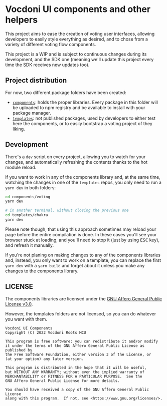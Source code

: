 Vocdoni UI components and other helpers
=======================================

This project aims to ease the creation of voting user interfaces, allowing
developers to easily style everything as desired, and to chose from a variety of
different voting flow components.

This project is a WIP and is subject to continuous changes during its development,
and the SDK one (meaning we'll update this project every time the
SDK receives new updates too).

Project distribution
--------------------

For now, two different package folders have been created:

- [`components`]: holds the proper libraries. Every package in this folder will
  be uploaded to npm registry and be available to install with your package manager.
- [`templates`]: not published packages, used by developers to either test here the
  components, or to easily bootstrap a voting project of they liking.

Development
-----------

There's a `dev` script on every project, allowing you to watch for your changes,
and automatically refreshing the contents thanks to the hot module reload.

If you want to work in any of the components library and, at the same time,
watching the changes in one of the `templates` repos, you only need to run a
`yarn dev` in both folders:

~~~bash
cd components/voting
yarn dev

# in another terminal, without closing the previous one
cd templates/chakra
yarn dev
~~~

Please note though, that using this approach sometimes may reload your page before
the entire compilation is done. In these cases you'll see your browser stuck at
loading, and you'll need to stop it (just by using <kbd>ESC</kbd> key), and
refresh it manually.

If you're not planing on making changes to any of the components libraries and,
instead, you only want to work on a template, you can replace the first `yarn dev`
with a `yarn build` and forget about it unless you make any changes to the
components library.

LICENSE
-------

The components libraries are licensed under the [GNU Affero General Public License
v3.0][license].

However, the templates folders are not licensed, so you can do whatever you want
with them.

    Vocdoni UI Components
    Copyright (C) 2022 Vocdoni Roots MCU

    This program is free software: you can redistribute it and/or modify
    it under the terms of the GNU Affero General Public License as published by
    the Free Software Foundation, either version 3 of the License, or
    (at your option) any later version.

    This program is distributed in the hope that it will be useful,
    but WITHOUT ANY WARRANTY; without even the implied warranty of
    MERCHANTABILITY or FITNESS FOR A PARTICULAR PURPOSE.  See the
    GNU Affero General Public License for more details.

    You should have received a copy of the GNU Affero General Public License
    along with this program.  If not, see <https://www.gnu.org/licenses/>.

[license]: ./LICENSE
[`components`]: ./components
[`templates`]: ./templates
